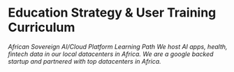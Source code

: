 # Education Strategy & User Training Curriculum

*African Sovereign AI/Cloud Platform Learning Path
We host AI apps, health, fintech data in our local datacenters in Africa.
We are a google backed startup and partnered with top datacenters in Africa.*
